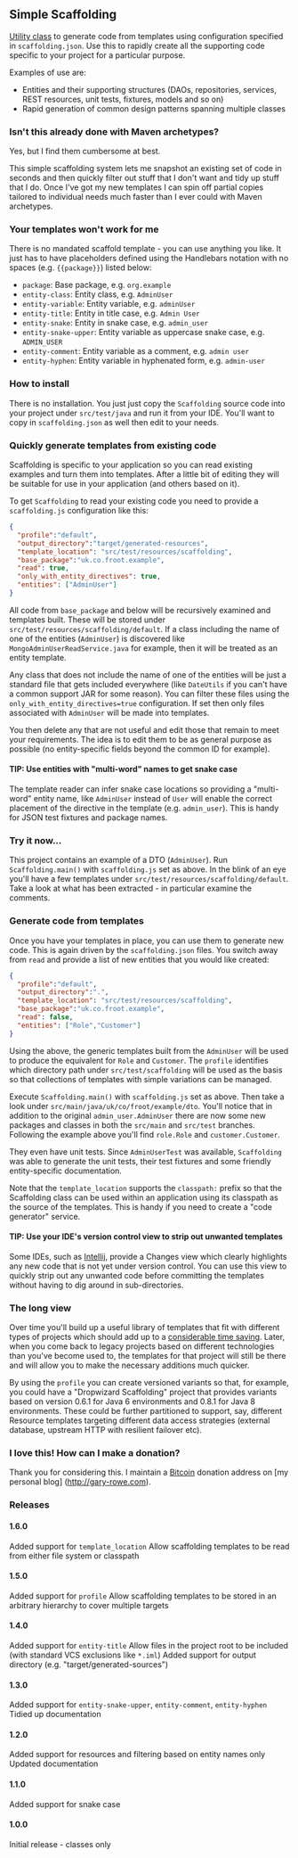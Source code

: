 ## Simple Scaffolding

[Utility class](https://raw.github.com/gary-rowe/SimpleScaffolding/master/src/test/java/Scaffolding.java) to generate code from templates using configuration specified in `scaffolding.json`.
Use this to rapidly create all the supporting code specific to your project for a particular purpose.

Examples of use are:

* Entities and their supporting structures (DAOs, repositories, services, REST resources, unit tests, fixtures,
models and so on)
* Rapid generation of common design patterns spanning multiple classes

### Isn't this already done with Maven archetypes?

Yes, but I find them cumbersome at best.

This simple scaffolding system lets me snapshot an existing set of code in seconds and then quickly filter out stuff that
I don't want and tidy up stuff that I do. Once I've got my new templates I can spin off partial copies tailored to
individual needs much faster than I ever could with Maven archetypes.

### Your templates won't work for me

There is no mandated scaffold template - you can use anything you like. It just has to have placeholders defined using
the Handlebars notation with no spaces (e.g. `{{package}}`) listed below:

* `package`: Base package, e.g. `org.example`
* `entity-class`: Entity class, e.g. `AdminUser`
* `entity-variable`: Entity variable, e.g. `adminUser`
* `entity-title`: Entity in title case, e.g. `Admin User`
* `entity-snake`: Entity in snake case, e.g. `admin_user`
* `entity-snake-upper`: Entity variable as uppercase snake case, e.g. `ADMIN_USER`</li>
* `entity-comment`: Entity variable as a comment, e.g. `admin user`</li>
* `entity-hyphen`: Entity variable in hyphenated form, e.g. `admin-user`</li>

### How to install

There is no installation. You just just copy the `Scaffolding` source code into your project under `src/test/java` and
run it from your IDE. You'll want to copy in `scaffolding.json` as well then edit to your needs.

### Quickly generate templates from existing code

Scaffolding is specific to your application so you can read existing examples and turn them into templates. After
a little bit of editing they will be suitable for use in your application (and others based on it).

To get `Scaffolding` to read your existing code you need to provide a `scaffolding.js` configuration like this:

```json
{
  "profile":"default",
  "output_directory":"target/generated-resources",
  "template_location": "src/test/resources/scaffolding",
  "base_package":"uk.co.froot.example",
  "read": true,
  "only_with_entity_directives": true,
  "entities": ["AdminUser"]
}
```

All code from `base_package` and below will be recursively examined and templates built. These will be stored under
`src/test/resources/scaffolding/default`. If a class including the name of one of the entities (`AdminUser`) is discovered
like `MongoAdminUserReadService.java` for example, then it will be treated as an entity template.

Any class that does not include the name of one of the entities will be just a standard file that gets included everywhere
(like `DateUtils` if you can't have a common support JAR for some reason). You can filter these files using the
`only_with_entity_directives=true` configuration. If set then only files associated with `AdminUser` will be made into
templates.

You then delete any that are not useful and edit those that remain to meet your requirements. The idea is to edit them
to be as general purpose as possible (no entity-specific fields beyond the common ID for example).

#### TIP: Use entities with "multi-word" names to get snake case

The template reader can infer snake case locations so providing a "multi-word" entity name, like `AdminUser`
instead of `User` will enable the correct placement of the directive in the template (e.g. `admin_user`). This is handy
for JSON test fixtures and package names.

### Try it now...

This project contains an example of a DTO (`AdminUser`). Run `Scaffolding.main()` with `scaffolding.js` set as
above. In the blink of an eye you'll have a few templates under `src/test/resources/scaffolding/default`. Take a look at what
 has been extracted - in particular examine the comments.

### Generate code from templates

Once you have your templates in place, you can use them to generate new code. This is again driven by the `scaffolding.json`
files. You switch away from `read` and provide a list of new entities that you would like created:

```json
{
  "profile":"default",
  "output_directory":".",
  "template_location": "src/test/resources/scaffolding",
  "base_package":"uk.co.froot.example",
  "read": false,
  "entities": ["Role","Customer"]
}
```

Using the above, the generic templates built from the `AdminUser` will be used to produce the equivalent for `Role` and
`Customer`. The `profile` identifies which directory path under `src/test/scaffolding` will be used as the basis so that
collections of templates with simple variations can be managed.

Execute `Scaffolding.main()` with `scaffolding.js` set as above. Then take a look under
`src/main/java/uk/co/froot/example/dto`. You'll notice that in addition to the original `admin_user.AdminUser` there
are now some new packages and classes in both the `src/main` and `src/test` branches. Following the example above
you'll find `role.Role` and `customer.Customer`.

They even have unit tests. Since `AdminUserTest` was available, `Scaffolding` was able to generate the unit tests,
their test fixtures and some friendly entity-specific documentation.

Note that the `template_location` supports the `classpath:` prefix so that the Scaffolding class can be used within an
application using its classpath as the source of the templates. This is handy if you need to create a "code generator" service.

#### TIP: Use your IDE's version control view to strip out unwanted templates

Some IDEs, such as [Intellij](http://programmers.stackexchange.com/questions/21987/how-is-intellij-better-than-eclipse), provide a Changes view which clearly highlights any new code that is not yet under
version control. You can use this view to quickly strip out any unwanted code before committing the templates without having to
dig around in sub-directories.

### The long view

Over time you'll build up a useful library of templates that fit with different types of projects which should add up to
a [considerable time saving](http://www.xkcd.com/1205/). Later, when you come back to legacy projects based on different
technologies than you've become used to, the templates for that project will still be there and will allow you to make
the necessary additions much quicker.

By using the `profile` you can create versioned variants so that, for example, you could have a "Dropwizard Scaffolding"
project that provides variants based on version 0.6.1 for Java 6 environments and 0.8.1 for Java 8 environments. These
could be further partitioned to support, say, different Resource templates targeting different data access strategies
(external database, upstream HTTP with resilient failover etc).

### I love this! How can I make a donation?

Thank you for considering this. I maintain a [Bitcoin](http://bitcoin.org) donation address on [my personal blog]
(http://gary-rowe.com).

### Releases

#### 1.6.0

Added support for `template_location`
Allow scaffolding templates to be read from either file system or classpath

#### 1.5.0

Added support for `profile`
Allow scaffolding templates to be stored in an arbitrary hierarchy to cover multiple targets

#### 1.4.0

Added support for `entity-title`
Allow files in the project root to be included (with standard VCS exclusions like `*.iml`)
Added support for output directory (e.g. "target/generated-sources")

#### 1.3.0

Added support for `entity-snake-upper`, `entity-comment`, `entity-hyphen`
Tidied up documentation

#### 1.2.0

Added support for resources and filtering based on entity names only
Updated documentation

#### 1.1.0

Added support for snake case

#### 1.0.0

Initial release - classes only